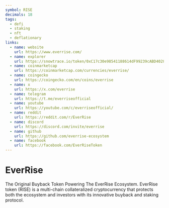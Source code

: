 ```yaml
---
symbol: RISE
decimals: 18
tags:
  - defi
  - staking
  - nft
  - deflationary
links:
  - name: website
    url: https://www.everrise.com/
  - name: explorer
    url: https://snowtrace.io/token/0xC17c30e98541188614dF99239cABD40280810cA3
  - name: coinmarketcap
    url: https://coinmarketcap.com/currencies/everrise/
  - name: coingecko
    url: https://coingecko.com/en/coins/everrise
  - name: x
    url: https://x.com/everrise
  - name: telegram
    url: https://t.me/everriseofficial
  - name: youtube
    url: https://youtube.com/c/everriseofficial/
  - name: reddit
    url: https://reddit.com/r/EverRise
  - name: discord
    url: https://discord.com/invite/everrise
  - name: github
    url: https://github.com/everrise-ecosystem
  - name: facebook
    url: https://facebook.com/EverRiseToken
---
```


# EverRise

The Original Buyback Token Powering The EverRise Ecosystem. EverRise token (RISE) is a multi-chain collateralized cryptocurrency that protects both the ecosystem and investors with its innovative buyback and staking protocol.
